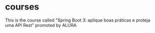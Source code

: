# courses

This is the course called "Spring Boot 3: aplique boas práticas e proteja uma API Rest" promoted by ALURA